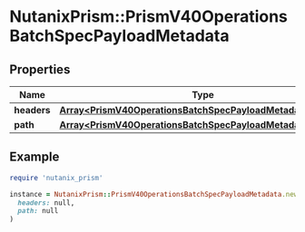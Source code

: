 # NutanixPrism::PrismV40OperationsBatchSpecPayloadMetadata

## Properties

| Name | Type | Description | Notes |
| ---- | ---- | ----------- | ----- |
| **headers** | [**Array&lt;PrismV40OperationsBatchSpecPayloadMetadataHeader&gt;**](PrismV40OperationsBatchSpecPayloadMetadataHeader.md) |  | [optional] |
| **path** | [**Array&lt;PrismV40OperationsBatchSpecPayloadMetadataPath&gt;**](PrismV40OperationsBatchSpecPayloadMetadataPath.md) |  | [optional] |

## Example

```ruby
require 'nutanix_prism'

instance = NutanixPrism::PrismV40OperationsBatchSpecPayloadMetadata.new(
  headers: null,
  path: null
)
```

